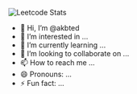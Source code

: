 ![Leetcode Stats](https://leetcard.jacoblin.cool/akbted?ext=heatmap)


- 👋 Hi, I’m @akbted
- 👀 I’m interested in ...
- 🌱 I’m currently learning ...
- 💞️ I’m looking to collaborate on ...
- 📫 How to reach me ...
- 😄 Pronouns: ...
- ⚡ Fun fact: ...

<!---
akbted/akbted is a ✨ special ✨ repository because its `README.md` (this file) appears on your GitHub profile.
You can click the Preview link to take a look at your changes.
--->
